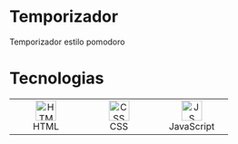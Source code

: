 # Temporizador
Temporizador estilo pomodoro


# Tecnologias
 <table>
	 <tbody>
  <tr>
   <td align="Center" width="25%"> 
 <a href="https://developer.mozilla.org/en-US/docs/Glossary/HTML5" target="_blank" rel="noreferrer"><img src="https://cdn.svgporn.com/logos/html-5.svg" width="36" height="36" alt="HTML" /></a>
    <br>HTML
    </td>   
   
   <td align="Center" width="25%">
        <a href="https://developer.mozilla.org/en-US/docs/Web/CSS" target="_blank" rel="noreferrer"><img src="https://cdn.svgporn.com/logos/css-3.svg" width="36" height="36" alt="CSS" /></a>
	<br>CSS
    </td> 
  <td align="Center" width="25%">
	  <a href="https://developer.mozilla.org/en-US/docs/Web/CSS" target="_blank" rel="noreferrer"><img src="https://cdn.svgporn.com/logos/javascript.svg" width="36" height="36" alt="JS" /></a>
	<br>JavaScript
    </td>   
	  </tr>
</tbody>
  </table>
